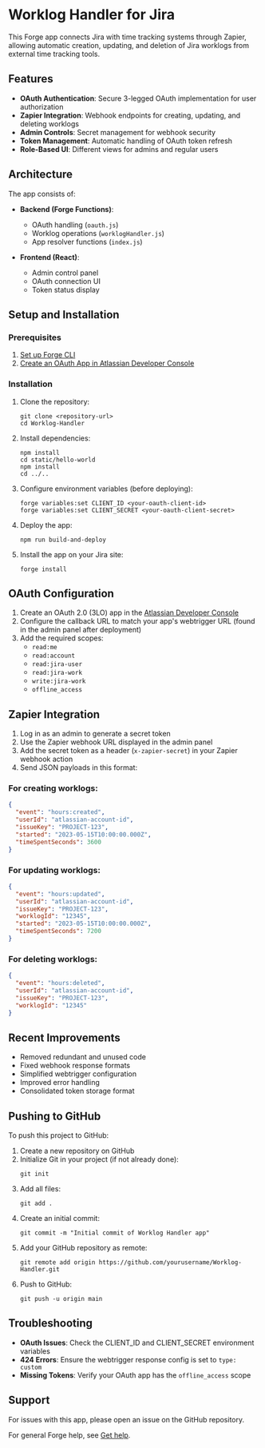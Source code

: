 # Worklog Handler for Jira

This Forge app connects Jira with time tracking systems through Zapier, allowing automatic creation, updating, and deletion of Jira worklogs from external time tracking tools.

## Features

- **OAuth Authentication**: Secure 3-legged OAuth implementation for user authorization
- **Zapier Integration**: Webhook endpoints for creating, updating, and deleting worklogs 
- **Admin Controls**: Secret management for webhook security
- **Token Management**: Automatic handling of OAuth token refresh
- **Role-Based UI**: Different views for admins and regular users

## Architecture

The app consists of:

- **Backend (Forge Functions)**:
  - OAuth handling (`oauth.js`)
  - Worklog operations (`worklogHandler.js`) 
  - App resolver functions (`index.js`)
  
- **Frontend (React)**:
  - Admin control panel
  - OAuth connection UI
  - Token status display

## Setup and Installation

### Prerequisites

1. [Set up Forge CLI](https://developer.atlassian.com/platform/forge/set-up-forge/)
2. [Create an OAuth App in Atlassian Developer Console](https://developer.atlassian.com/console/myapps/)

### Installation

1. Clone the repository:
   ```
   git clone <repository-url>
   cd Worklog-Handler
   ```

2. Install dependencies:
   ```
   npm install
   cd static/hello-world
   npm install
   cd ../..
   ```

3. Configure environment variables (before deploying):
   ```
   forge variables:set CLIENT_ID <your-oauth-client-id>
   forge variables:set CLIENT_SECRET <your-oauth-client-secret>
   ```

4. Deploy the app:
   ```
   npm run build-and-deploy
   ```

5. Install the app on your Jira site:
   ```
   forge install
   ```

## OAuth Configuration

1. Create an OAuth 2.0 (3LO) app in the [Atlassian Developer Console](https://developer.atlassian.com/console/myapps/)
2. Configure the callback URL to match your app's webtrigger URL (found in the admin panel after deployment)
3. Add the required scopes:
   - `read:me`
   - `read:account`
   - `read:jira-user`
   - `read:jira-work`
   - `write:jira-work` 
   - `offline_access`

## Zapier Integration

1. Log in as an admin to generate a secret token
2. Use the Zapier webhook URL displayed in the admin panel
3. Add the secret token as a header (`x-zapier-secret`) in your Zapier webhook action
4. Send JSON payloads in this format:

### For creating worklogs:
```json
{
  "event": "hours:created",
  "userId": "atlassian-account-id",
  "issueKey": "PROJECT-123",
  "started": "2023-05-15T10:00:00.000Z",
  "timeSpentSeconds": 3600
}
```

### For updating worklogs:
```json
{
  "event": "hours:updated",
  "userId": "atlassian-account-id",
  "issueKey": "PROJECT-123",
  "worklogId": "12345",
  "started": "2023-05-15T10:00:00.000Z",
  "timeSpentSeconds": 7200
}
```

### For deleting worklogs:
```json
{
  "event": "hours:deleted",
  "userId": "atlassian-account-id",
  "issueKey": "PROJECT-123",
  "worklogId": "12345"
}
```

## Recent Improvements

- Removed redundant and unused code
- Fixed webhook response formats
- Simplified webtrigger configuration
- Improved error handling
- Consolidated token storage format

## Pushing to GitHub

To push this project to GitHub:

1. Create a new repository on GitHub
2. Initialize Git in your project (if not already done):
   ```
   git init
   ```
3. Add all files:
   ```
   git add .
   ```
4. Create an initial commit:
   ```
   git commit -m "Initial commit of Worklog Handler app"
   ```
5. Add your GitHub repository as remote:
   ```
   git remote add origin https://github.com/yourusername/Worklog-Handler.git
   ```
6. Push to GitHub:
   ```
   git push -u origin main
   ```

## Troubleshooting

- **OAuth Issues**: Check the CLIENT_ID and CLIENT_SECRET environment variables
- **424 Errors**: Ensure the webtrigger response config is set to `type: custom`
- **Missing Tokens**: Verify your OAuth app has the `offline_access` scope

## Support

For issues with this app, please open an issue on the GitHub repository.

For general Forge help, see [Get help](https://developer.atlassian.com/platform/forge/get-help/).

